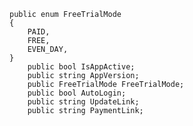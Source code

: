 
    public enum FreeTrialMode
    {
        PAID,
        FREE,
        EVEN_DAY,
    }
        public bool IsAppActive;
        public string AppVersion;
        public FreeTrialMode FreeTrialMode;
        public bool AutoLogin;
        public string UpdateLink;
        public string PaymentLink;
